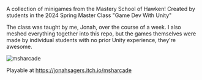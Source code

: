 A collection of minigames from the Mastery School of Hawken!
Created by students in the 2024 Spring Master Class "Game Dev With Unity"

The class was taught by me, Jonah, over the course of a week.  I also meshed everything together into this repo, but the games themselves were made by individual students with no prior Unity experience, they're awesome.

![msharcade](https://github.com/user-attachments/assets/ffafa996-4a0b-44c4-a70b-7be546661819)

Playable at https://jonahsagers.itch.io/msharcade
